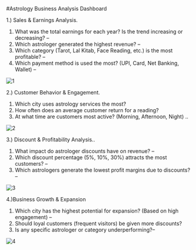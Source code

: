 #Astrology Business Analysis Dashboard 

1.) Sales & Earnings Analysis.

1. What was the total earnings for each year? Is the trend increasing or decreasing? –
2. Which astrologer generated the highest revenue? –
3. Which category (Tarot, Lal Kitab, Face Reading, etc.) is the most profitable? – 
4. Which payment method is used the most? (UPI, Card, Net Banking, Wallet) – 

![1](https://github.com/user-attachments/assets/908637e6-9ef0-4045-a5d5-683d3f843d10)

2.) Customer Behavior & Engagement.

 1. Which city uses astrology services the most? 
 2. How often does an average customer return for a reading? 
 3. At what time are customers most active? (Morning, Afternoon, Night) ..

![2](https://github.com/user-attachments/assets/aff581be-64b0-4d03-8f75-13dbe024f4c0)

3.) Discount & Profitability Analysis..

1. What impact do astrologer discounts have on revenue? – 
2. Which discount percentage (5%, 10%, 30%) attracts the most customers? – 
3. Which astrologers generate the lowest profit margins due to discounts? – 

![3](https://github.com/user-attachments/assets/0abd97eb-fad2-40b0-8d42-c1fb8ad017f9)

4.)Business Growth & Expansion

1. Which city has the highest potential for expansion? (Based on high engagement) – 
2. Should loyal customers (frequent visitors) be given more discounts? 
3. Is any specific astrologer or category underperforming?–

![4](https://github.com/user-attachments/assets/c6f4d43d-66a8-4d1e-9832-15dfb45e7399)
